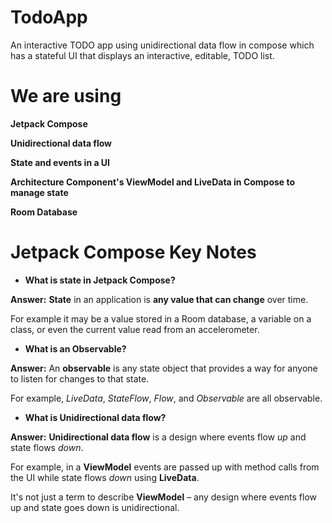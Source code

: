 # TodoApp
An interactive TODO app using unidirectional data flow in compose which has a stateful UI that displays an interactive, editable, TODO list.

# We are using
**Jetpack Compose**

**Unidirectional data flow**

**State and events in a UI**

**Architecture Component's ViewModel and LiveData in Compose to manage state**

**Room Database**


# Jetpack Compose Key Notes
* **What is state in Jetpack Compose?**

**Answer:** **State** in an application is **any value that can change** over time.

For example it may be a value stored in a Room database, a variable on a class, or even the current value read from an accelerometer.



* **What is an Observable?**

**Answer:** An **observable** is any state object that provides a way for anyone to listen for changes to that state.

For example, *LiveData*, *StateFlow*, *Flow*, and *Observable* are all observable.



* **What is Unidirectional data flow?**

**Answer:** **Unidirectional data flow** is a design where events flow *up* and state flows *down*.

For example, in a **ViewModel** events are passed up with method calls from the UI while state flows *down* using **LiveData**.

It's not just a term to describe **ViewModel** – any design where events flow up and state goes down is unidirectional.
